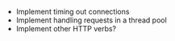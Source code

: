 - Implement timing out connections
- Implement handling requests in a thread pool
- Implement other HTTP verbs?
